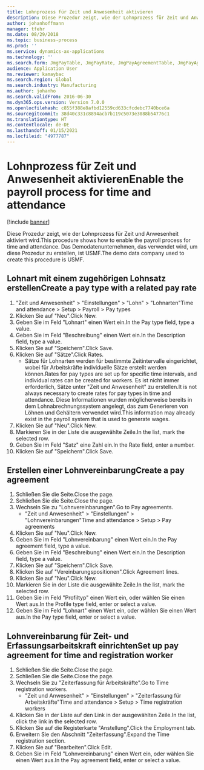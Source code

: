```yaml
---
title: Lohnprozess für Zeit und Anwesenheit aktivieren
description: Diese Prozedur zeigt, wie der Lohnprozess für Zeit und Anwesenheit aktiviert wird.
author: johanhoffmann
manager: tfehr
ms.date: 08/29/2018
ms.topic: business-process
ms.prod: ''
ms.service: dynamics-ax-applications
ms.technology: ''
ms.search.form: JmgPayTable, JmgPayRate, JmgPayAgreementTable, JmgPayAgreementLine, HcmWorker
audience: Application User
ms.reviewer: kamaybac
ms.search.region: Global
ms.search.industry: Manufacturing
ms.author: johanho
ms.search.validFrom: 2016-06-30
ms.dyn365.ops.version: Version 7.0.0
ms.openlocfilehash: c855f388e8afbd12559cd633cfcdebc7740bce6a
ms.sourcegitcommit: 38d40c331c8894acb7b119c5073e3088b54776c1
ms.translationtype: HT
ms.contentlocale: de-DE
ms.lasthandoff: 01/15/2021
ms.locfileid: "4977787"
---
```

# <a name="enable-the-payroll-process-for-time-and-attendance"></a><span data-ttu-id="f5a7e-103">Lohnprozess für Zeit und Anwesenheit aktivieren</span><span class="sxs-lookup"><span data-stu-id="f5a7e-103">Enable the payroll process for time and attendance</span></span>

[!include [banner](../../includes/banner.md)]

<span data-ttu-id="f5a7e-104">Diese Prozedur zeigt, wie der Lohnprozess für Zeit und Anwesenheit aktiviert wird.</span><span class="sxs-lookup"><span data-stu-id="f5a7e-104">This procedure shows how to enable the payroll process for time and attendance.</span></span> <span data-ttu-id="f5a7e-105">Das Demodatenunternehmen, das verwendet wird, um diese Prozedur zu erstellen, ist USMF.</span><span class="sxs-lookup"><span data-stu-id="f5a7e-105">The demo data company used to create this procedure is USMF.</span></span>


## <a name="create-a-pay-type-with-a-related-pay-rate"></a><span data-ttu-id="f5a7e-106">Lohnart mit einem zugehörigen Lohnsatz erstellen</span><span class="sxs-lookup"><span data-stu-id="f5a7e-106">Create a pay type with a related pay rate</span></span>
1. <span data-ttu-id="f5a7e-107">"Zeit und Anwesenheit" > "Einstellungen" > "Lohn" > "Lohnarten"</span><span class="sxs-lookup"><span data-stu-id="f5a7e-107">Time and attendance > Setup > Payroll > Pay types</span></span>
2. <span data-ttu-id="f5a7e-108">Klicken Sie auf "Neu".</span><span class="sxs-lookup"><span data-stu-id="f5a7e-108">Click New.</span></span>
3. <span data-ttu-id="f5a7e-109">Geben Sie im Feld "Lohnart" einen Wert ein.</span><span class="sxs-lookup"><span data-stu-id="f5a7e-109">In the Pay type field, type a value.</span></span>
4. <span data-ttu-id="f5a7e-110">Geben Sie im Feld "Beschreibung" einen Wert ein.</span><span class="sxs-lookup"><span data-stu-id="f5a7e-110">In the Description field, type a value.</span></span>
5. <span data-ttu-id="f5a7e-111">Klicken Sie auf "Speichern".</span><span class="sxs-lookup"><span data-stu-id="f5a7e-111">Click Save.</span></span>
6. <span data-ttu-id="f5a7e-112">Klicken Sie auf "Sätze".</span><span class="sxs-lookup"><span data-stu-id="f5a7e-112">Click Rates.</span></span>
    * <span data-ttu-id="f5a7e-113">Sätze für Lohnarten werden für bestimmte Zeitintervalle eingerichtet, wobei für Arbeitskräfte individuelle Sätze erstellt werden können.</span><span class="sxs-lookup"><span data-stu-id="f5a7e-113">Rates for pay types are set up for specific time intervals, and individual rates can be created for workers.</span></span> <span data-ttu-id="f5a7e-114">Es ist nicht immer erforderlich, Sätze unter "Zeit und Anwesenheit" zu erstellen.</span><span class="sxs-lookup"><span data-stu-id="f5a7e-114">It is not always necessary to create rates for pay types in time and attendance.</span></span> <span data-ttu-id="f5a7e-115">Diese Informationen wurden möglicherweise bereits in dem Lohnabrechnungssystem angelegt, das zum Generieren von Löhnen und Gehältern verwendet wird.</span><span class="sxs-lookup"><span data-stu-id="f5a7e-115">This information may already exist in the payroll system that is used to generate wages.</span></span>  
7. <span data-ttu-id="f5a7e-116">Klicken Sie auf "Neu".</span><span class="sxs-lookup"><span data-stu-id="f5a7e-116">Click New.</span></span>
8. <span data-ttu-id="f5a7e-117">Markieren Sie in der Liste die ausgewählte Zeile.</span><span class="sxs-lookup"><span data-stu-id="f5a7e-117">In the list, mark the selected row.</span></span>
9. <span data-ttu-id="f5a7e-118">Geben Sie im Feld "Satz" eine Zahl ein.</span><span class="sxs-lookup"><span data-stu-id="f5a7e-118">In the Rate field, enter a number.</span></span>
10. <span data-ttu-id="f5a7e-119">Klicken Sie auf "Speichern".</span><span class="sxs-lookup"><span data-stu-id="f5a7e-119">Click Save.</span></span>

## <a name="create-a-pay-agreement"></a><span data-ttu-id="f5a7e-120">Erstellen einer Lohnvereinbarung</span><span class="sxs-lookup"><span data-stu-id="f5a7e-120">Create a pay agreement</span></span>
1. <span data-ttu-id="f5a7e-121">Schließen Sie die Seite.</span><span class="sxs-lookup"><span data-stu-id="f5a7e-121">Close the page.</span></span>
2. <span data-ttu-id="f5a7e-122">Schließen Sie die Seite.</span><span class="sxs-lookup"><span data-stu-id="f5a7e-122">Close the page.</span></span>
3. <span data-ttu-id="f5a7e-123">Wechseln Sie zu "Lohnvereinbarungen".</span><span class="sxs-lookup"><span data-stu-id="f5a7e-123">Go to Pay agreements.</span></span>
    * <span data-ttu-id="f5a7e-124">"Zeit und Anwesenheit" > "Einstellungen" > "Lohnvereinbarungen"</span><span class="sxs-lookup"><span data-stu-id="f5a7e-124">Time and attendance > Setup > Pay agreements</span></span>  
4. <span data-ttu-id="f5a7e-125">Klicken Sie auf "Neu".</span><span class="sxs-lookup"><span data-stu-id="f5a7e-125">Click New.</span></span>
5. <span data-ttu-id="f5a7e-126">Geben Sie im Feld "Lohnvereinbarung" einen Wert ein.</span><span class="sxs-lookup"><span data-stu-id="f5a7e-126">In the Pay agreement field, type a value.</span></span>
6. <span data-ttu-id="f5a7e-127">Geben Sie im Feld "Beschreibung" einen Wert ein.</span><span class="sxs-lookup"><span data-stu-id="f5a7e-127">In the Description field, type a value.</span></span>
7. <span data-ttu-id="f5a7e-128">Klicken Sie auf "Speichern".</span><span class="sxs-lookup"><span data-stu-id="f5a7e-128">Click Save.</span></span>
8. <span data-ttu-id="f5a7e-129">Klicken Sie auf "Vereinbarungspositionen".</span><span class="sxs-lookup"><span data-stu-id="f5a7e-129">Click Agreement lines.</span></span>
9. <span data-ttu-id="f5a7e-130">Klicken Sie auf "Neu".</span><span class="sxs-lookup"><span data-stu-id="f5a7e-130">Click New.</span></span>
10. <span data-ttu-id="f5a7e-131">Markieren Sie in der Liste die ausgewählte Zeile.</span><span class="sxs-lookup"><span data-stu-id="f5a7e-131">In the list, mark the selected row.</span></span>
11. <span data-ttu-id="f5a7e-132">Geben Sie im Feld "Profiltyp" einen Wert ein, oder wählen Sie einen Wert aus.</span><span class="sxs-lookup"><span data-stu-id="f5a7e-132">In the Profile type field, enter or select a value.</span></span>
12. <span data-ttu-id="f5a7e-133">Geben Sie im Feld "Lohnart" einen Wert ein, oder wählen Sie einen Wert aus.</span><span class="sxs-lookup"><span data-stu-id="f5a7e-133">In the Pay type field, enter or select a value.</span></span>

## <a name="set-up-pay-agreement-for-time-and-registration-worker"></a><span data-ttu-id="f5a7e-134">Lohnvereinbarung für Zeit- und Erfassungsarbeitskraft einrichten</span><span class="sxs-lookup"><span data-stu-id="f5a7e-134">Set up pay agreement for time and registration worker</span></span>
1. <span data-ttu-id="f5a7e-135">Schließen Sie die Seite.</span><span class="sxs-lookup"><span data-stu-id="f5a7e-135">Close the page.</span></span>
2. <span data-ttu-id="f5a7e-136">Schließen Sie die Seite.</span><span class="sxs-lookup"><span data-stu-id="f5a7e-136">Close the page.</span></span>
3. <span data-ttu-id="f5a7e-137">Wechseln Sie zu "Zeiterfassung für Arbeitskräfte".</span><span class="sxs-lookup"><span data-stu-id="f5a7e-137">Go to Time registration workers.</span></span>
    * <span data-ttu-id="f5a7e-138">"Zeit und Anwesenheit" > "Einstellungen" > "Zeiterfassung für Arbeitskräfte"</span><span class="sxs-lookup"><span data-stu-id="f5a7e-138">Time and attendance > Setup > Time registration workers</span></span>  
4. <span data-ttu-id="f5a7e-139">Klicken Sie in der Liste auf den Link in der ausgewählten Zeile.</span><span class="sxs-lookup"><span data-stu-id="f5a7e-139">In the list, click the link in the selected row.</span></span>
5. <span data-ttu-id="f5a7e-140">Klicken Sie auf die Registerkarte "Anstellung".</span><span class="sxs-lookup"><span data-stu-id="f5a7e-140">Click the Employment tab.</span></span>
6. <span data-ttu-id="f5a7e-141">Erweitern Sie den Abschnitt "Zeiterfassung".</span><span class="sxs-lookup"><span data-stu-id="f5a7e-141">Expand the Time registration section.</span></span>
7. <span data-ttu-id="f5a7e-142">Klicken Sie auf "Bearbeiten".</span><span class="sxs-lookup"><span data-stu-id="f5a7e-142">Click Edit.</span></span>
8. <span data-ttu-id="f5a7e-143">Geben Sie im Feld "Lohnvereinbarung" einen Wert ein, oder wählen Sie einen Wert aus.</span><span class="sxs-lookup"><span data-stu-id="f5a7e-143">In the Pay agreement field, enter or select a value.</span></span>

